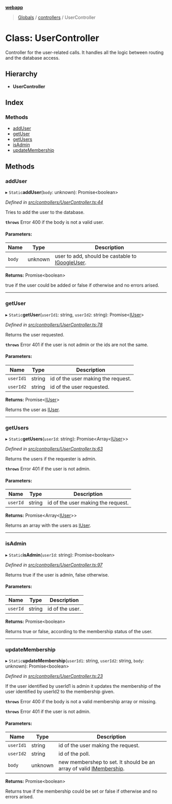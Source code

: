 **[webapp](../README.md)**

> [Globals](../globals.md) / [controllers](../modules/controllers.md) / UserController

# Class: UserController

Controller for the user-related calls. It handles all the logic between routing and the database access.

## Hierarchy

* **UserController**

## Index

### Methods

* [addUser](controllers.usercontroller.md#adduser)
* [getUser](controllers.usercontroller.md#getuser)
* [getUsers](controllers.usercontroller.md#getusers)
* [isAdmin](controllers.usercontroller.md#isadmin)
* [updateMembership](controllers.usercontroller.md#updatemembership)

## Methods

### addUser

▸ `Static`**addUser**(`body`: unknown): Promise<boolean\>

*Defined in [src/controllers/UserController.ts:44](https://github.com/BESTUPC/voting-web-app/blob/3f5c425/src/controllers/UserController.ts#L44)*

Tries to add the user to the database.

**`throws`** Error 400 if the body is not a valid user.

#### Parameters:

Name | Type | Description |
------ | ------ | ------ |
`body` | unknown | user to add, should be castable to [IGoogleUser](../interfaces/interfaces.igoogleuser.md). |

**Returns:** Promise<boolean\>

true if the user could be added or false if otherwise and no errors arised.

___

### getUser

▸ `Static`**getUser**(`userId1`: string, `userId2`: string): Promise<[IUser](../interfaces/interfaces.iuser.md)\>

*Defined in [src/controllers/UserController.ts:78](https://github.com/BESTUPC/voting-web-app/blob/3f5c425/src/controllers/UserController.ts#L78)*

Returns the user requested.

**`throws`** Error 401 if the user is not admin or the ids are not the same.

#### Parameters:

Name | Type | Description |
------ | ------ | ------ |
`userId1` | string | id of the user making the request. |
`userId2` | string | id of the user requested. |

**Returns:** Promise<[IUser](../interfaces/interfaces.iuser.md)\>

Returns the user as [IUser](../interfaces/interfaces.iuser.md).

___

### getUsers

▸ `Static`**getUsers**(`userId`: string): Promise<Array<[IUser](../interfaces/interfaces.iuser.md)\>\>

*Defined in [src/controllers/UserController.ts:63](https://github.com/BESTUPC/voting-web-app/blob/3f5c425/src/controllers/UserController.ts#L63)*

Returns the users if the requester is admin.

**`throws`** Error 401 if the user is not admin.

#### Parameters:

Name | Type | Description |
------ | ------ | ------ |
`userId` | string | id of the user making the request. |

**Returns:** Promise<Array<[IUser](../interfaces/interfaces.iuser.md)\>\>

Returns an array with the users as [IUser](../interfaces/interfaces.iuser.md).

___

### isAdmin

▸ `Static`**isAdmin**(`userId`: string): Promise<boolean\>

*Defined in [src/controllers/UserController.ts:97](https://github.com/BESTUPC/voting-web-app/blob/3f5c425/src/controllers/UserController.ts#L97)*

Returns true if the user is admin, false otherwise.

#### Parameters:

Name | Type | Description |
------ | ------ | ------ |
`userId` | string | id of the user. |

**Returns:** Promise<boolean\>

Returns true or false, according to the membership status of the user.

___

### updateMembership

▸ `Static`**updateMembership**(`userId1`: string, `userId2`: string, `body`: unknown): Promise<boolean\>

*Defined in [src/controllers/UserController.ts:23](https://github.com/BESTUPC/voting-web-app/blob/3f5c425/src/controllers/UserController.ts#L23)*

If the user identified by userId1 is admin it updates the membership of the user identified by userId2 to the membership given.

**`throws`** Error 400 if the body is not a valid membership array or missing.

**`throws`** Error 401 if the user is not admin.

#### Parameters:

Name | Type | Description |
------ | ------ | ------ |
`userId1` | string | id of the user making the request. |
`userId2` | string | id of the poll. |
`body` | unknown | new membershep to set. It should be an array of valid [IMembership](../modules/interfaces.md#imembership). |

**Returns:** Promise<boolean\>

Returns true if the membership could be set or false if otherwise and no errors arised.
